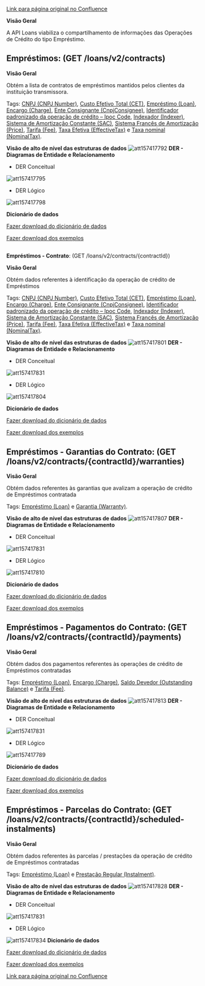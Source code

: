 [Link para página original no Confluence](https://openfinancebrasil.atlassian.net/wiki/spaces/OF/pages/157417730)

**Visão Geral**

A API Loans viabiliza o compartilhamento de informações das Operações de Crédito do tipo Empréstimo.

## **Empréstimos**: (GET /loans/v2/contracts)

**Visão Geral**

Obtém a lista de contratos de empréstimos mantidos pelos clientes da instituição transmissora.

Tags: [CNPJ (CNPJ Number)](https://openfinancebrasil.atlassian.net/wiki/spaces/OF/pages/17379230#CNPJ-%28CNPJ-Number%29), [Custo Efetivo Total (CET)](https://openfinancebrasil.atlassian.net/wiki/spaces/OF/pages/17379230#Custo-Efetivo-Total-%28CET%29), [Empréstimo (Loan)](https://openfinancebrasil.atlassian.net/wiki/spaces/OF/pages/17379230#Empr%C3%A9stimo-%28Loan%29), [Encargo (Charge)](https://openfinancebrasil.atlassian.net/wiki/spaces/OF/pages/17379230#Encargo-%28Charge%29), [Ente Consignante (CnpjConsignee)](https://openfinancebrasil.atlassian.net/wiki/spaces/OF/pages/17379230#Ente-Consignante-%28CnpjConsignee%29), [Identificador padronizado da operação de crédito – Ipoc Code](https://openfinancebrasil.atlassian.net/wiki/spaces/OF/pages/17379230#Identificador-Padronizado-da-Opera%C3%A7%C3%A3o-de-Cr%C3%A9dito-%E2%80%93-Ipoc-Code), [Indexador (Indexer)](https://openfinancebrasil.atlassian.net/wiki/spaces/OF/pages/17379230#Indexador-%28Indexer%29), [Sistema de Amortização Constante (SAC)](https://openfinancebrasil.atlassian.net/wiki/spaces/OF/pages/17379230#Sistema-de-Amortiza%C3%A7%C3%A3o-Constante-%28SAC%29), [Sistema Francês de Amortização (Price)](https://openfinancebrasil.atlassian.net/wiki/spaces/OF/pages/17379230#Sistema-Franc%C3%AAs-de-Amortiza%C3%A7%C3%A3o-%28Price%29), [Tarifa (Fee)](https://openfinancebrasil.atlassian.net/wiki/spaces/OF/pages/17379230#Tarifa-%28Fee%29), [Taxa Efetiva (EffectiveTax)](https://openfinancebrasil.atlassian.net/wiki/spaces/OF/pages/17379230#Taxa-Efetiva-%28EffectiveTax%29) e [Taxa nominal (NominalTax)](https://openfinancebrasil.atlassian.net/wiki/spaces/OF/pages/17379230#Taxa-nominal-%28NominalTax%29).

**Visão de alto de nível das estruturas de dados**
![att157417792](Informa%c3%a7%c3%b5es%20Gerais%20-%20Empr%c3%a9stimos%20-%20v2.1.0-rc.1/attachments/TLD_Loans_List-2dca2a73.png)
**DER - Diagramas de Entidade e Relacionamento**

- DER Conceitual

![att157417795](Informa%c3%a7%c3%b5es%20Gerais%20-%20Empr%c3%a9stimos%20-%20v2.1.0-rc.1/attachments/DER_Loans_List_Conceitual-1a77830e.png)

- DER Lógico

![att157417798](Informa%c3%a7%c3%b5es%20Gerais%20-%20Empr%c3%a9stimos%20-%20v2.1.0-rc.1/attachments/DER_Loans_List_Logico-b44dc150.png)

**Dicionário de dados**

[Fazer download do dicionário de dados](https://openbanking-brasil.github.io/openapi/dictionary/loansGetContracts_v2.csv)

[Fazer download dos exemplos](https://openfinancebrasil.atlassian.net/wiki/download/attachments/9961490/loansGetContracts.csv?api=v2&amp;download=true)

##   
**Empréstimos - Contrato**: (GET /loans/v2/contracts/{contractId})

**Visão Geral**

Obtém dados referentes à identificação da operação de crédito de Empréstimos

Tags: [CNPJ (CNPJ Number)](https://openfinancebrasil.atlassian.net/wiki/spaces/OF/pages/17379230#CNPJ-%28CNPJ-Number%29), [Custo Efetivo Total (CET)](https://openfinancebrasil.atlassian.net/wiki/spaces/OF/pages/17379230#Custo-Efetivo-Total-%28CET%29), [Empréstimo (Loan)](https://openfinancebrasil.atlassian.net/wiki/spaces/OF/pages/17379230#Empr%C3%A9stimo-%28Loan%29), [Encargo (Charge)](https://openfinancebrasil.atlassian.net/wiki/spaces/OF/pages/17379230#Encargo-%28Charge%29), [Ente Consignante (CnpjConsignee)](https://openfinancebrasil.atlassian.net/wiki/spaces/OF/pages/17379230#Ente-Consignante-%28CnpjConsignee%29), [Identificador padronizado da operação de crédito – Ipoc Code](https://openfinancebrasil.atlassian.net/wiki/spaces/OF/pages/17379230#Identificador-Padronizado-da-Opera%C3%A7%C3%A3o-de-Cr%C3%A9dito-%E2%80%93-Ipoc-Code), [Indexador (Indexer)](https://openfinancebrasil.atlassian.net/wiki/spaces/OF/pages/17379230#Indexador-%28Indexer%29), [Sistema de Amortização Constante (SAC)](https://openfinancebrasil.atlassian.net/wiki/spaces/OF/pages/17379230#Sistema-de-Amortiza%C3%A7%C3%A3o-Constante-%28SAC%29), [Sistema Francês de Amortização (Price)](https://openfinancebrasil.atlassian.net/wiki/spaces/OF/pages/17379230#Sistema-Franc%C3%AAs-de-Amortiza%C3%A7%C3%A3o-%28Price%29), [Tarifa (Fee)](https://openfinancebrasil.atlassian.net/wiki/spaces/OF/pages/17379230#Tarifa-%28Fee%29), [Taxa Efetiva (EffectiveTax)](https://openfinancebrasil.atlassian.net/wiki/spaces/OF/pages/17379230#Taxa-Efetiva-%28EffectiveTax%29) e [Taxa nominal (NominalTax)](https://openfinancebrasil.atlassian.net/wiki/spaces/OF/pages/17379230#Taxa-nominal-%28NominalTax%29).

**Visão de alto de nível das estruturas de dados**
![att157417801](Informa%c3%a7%c3%b5es%20Gerais%20-%20Empr%c3%a9stimos%20-%20v2.1.0-rc.1/attachments/TLD_Loans_Contract-fad2d027.png)
**DER - Diagramas de Entidade e Relacionamento**

- DER Conceitual

![att157417831](Informa%c3%a7%c3%b5es%20Gerais%20-%20Empr%c3%a9stimos%20-%20v2.1.0-rc.1/attachments/DER_Loans-14b4a0b8.png)

- DER Lógico

![att157417804](Informa%c3%a7%c3%b5es%20Gerais%20-%20Empr%c3%a9stimos%20-%20v2.1.0-rc.1/attachments/DER_Loans_Contract-a02d96d4.png)

**Dicionário de dados**

[Fazer download do dicionário de dados](https://openbanking-brasil.github.io/openapi/dictionary/loansGetContractsContractId_v2.csv)

[Fazer download dos exemplos](https://openfinancebrasil.atlassian.net/wiki/download/attachments/9961490/loansGetContractsContractId.csv?api=v2&amp;download=true)

## **Empréstimos - Garantias do Contrato**: (GET /loans/v2/contracts/{contractId}/warranties)

**Visão Geral**

Obtém dados referentes às garantias que avalizam a operação de crédito de Empréstimos contratada

Tags: [Empréstimo (Loan)](https://openfinancebrasil.atlassian.net/wiki/spaces/OF/pages/17379230#Empr%C3%A9stimo-%28Loan%29) e [Garantia (Warranty)](https://openfinancebrasil.atlassian.net/wiki/spaces/OF/pages/17379230#Garantia-%28Warranty%29).

**Visão de alto de nível das estruturas de dados**
![att157417807](Informa%c3%a7%c3%b5es%20Gerais%20-%20Empr%c3%a9stimos%20-%20v2.1.0-rc.1/attachments/TLD_Loans_Warranties-9d79de56.png)
**DER - Diagramas de Entidade e Relacionamento**

- DER Conceitual

![att157417831](Informa%c3%a7%c3%b5es%20Gerais%20-%20Empr%c3%a9stimos%20-%20v2.1.0-rc.1/attachments/DER_Loans-14b4a0b8.png)

- DER Lógico

![att157417810](Informa%c3%a7%c3%b5es%20Gerais%20-%20Empr%c3%a9stimos%20-%20v2.1.0-rc.1/attachments/DER_Loans_Warranties-fa9fed2b.png)

**Dicionário de dados**

[Fazer download do dicionário de dados](https://openbanking-brasil.github.io/openapi/dictionary/loansGetContractsContractIdWarranties_v2.csv)

[Fazer download dos exemplos](https://openfinancebrasil.atlassian.net/wiki/download/attachments/9961490/loansGetContractsContractIdWarranties.csv?api=v2&amp;download=true)

## **Empréstimos - Pagamentos do Contrato**: (GET /loans/v2/contracts/{contractId}/payments)

**Visão Geral**

Obtém dados dos pagamentos referentes às operações de crédito de Empréstimos contratadas

Tags: [Empréstimo (Loan)](https://openfinancebrasil.atlassian.net/wiki/spaces/OF/pages/17379230#Empr%C3%A9stimo-%28Loan%29), [Encargo (Charge)](https://openfinancebrasil.atlassian.net/wiki/spaces/OF/pages/17379230#Encargo-%28Charge%29), [Saldo Devedor (Outstanding Balance)](https://openfinancebrasil.atlassian.net/wiki/spaces/OF/pages/17379230#Saldo-Devedor-%28Outstanding-Balance%29) e [Tarifa (Fee)](https://openfinancebrasil.atlassian.net/wiki/spaces/OF/pages/17379230#Tarifa-%28Fee%29).

**Visão de alto de nível das estruturas de dados**
![att157417813](Informa%c3%a7%c3%b5es%20Gerais%20-%20Empr%c3%a9stimos%20-%20v2.1.0-rc.1/attachments/TLD_Loans_Payments-d4bed1ea.png)
**DER - Diagramas de Entidade e Relacionamento**

- DER Conceitual

![att157417831](Informa%c3%a7%c3%b5es%20Gerais%20-%20Empr%c3%a9stimos%20-%20v2.1.0-rc.1/attachments/DER_Loans-14b4a0b8.png)

- DER Lógico

![att157417789](Informa%c3%a7%c3%b5es%20Gerais%20-%20Empr%c3%a9stimos%20-%20v2.1.0-rc.1/attachments/123.png)

**Dicionário de dados**

[Fazer download do dicionário de dados](https://openbanking-brasil.github.io/openapi/dictionary/loansGetContractsContractIdPayments_v2.csv)

[Fazer download dos exemplos](https://openfinancebrasil.atlassian.net/wiki/download/attachments/9961490/loansGetContractsContractIdPayments.csv?api=v2&amp;download=true)

## **Empréstimos - Parcelas do Contrato**: (GET /loans/v2/contracts/{contractId}/scheduled-instalments)

**Visão Geral**

Obtém dados referentes às parcelas / prestações da operação de crédito de Empréstimos contratadas

Tags: [Empréstimo (Loan)](https://openfinancebrasil.atlassian.net/wiki/spaces/OF/pages/17379230#Empr%C3%A9stimo-%28Loan%29) e [Prestação Regular (Instalment)](https://openfinancebrasil.atlassian.net/wiki/spaces/OF/pages/17379230#Presta%C3%A7%C3%A3o-Regular-%28Instalment%29).

**Visão de alto de nível das estruturas de dados**
![att157417828](Informa%c3%a7%c3%b5es%20Gerais%20-%20Empr%c3%a9stimos%20-%20v2.1.0-rc.1/attachments/TLD_Loans_Instalments-6076accf.png)
**DER - Diagramas de Entidade e Relacionamento**

- DER Conceitual

![att157417831](Informa%c3%a7%c3%b5es%20Gerais%20-%20Empr%c3%a9stimos%20-%20v2.1.0-rc.1/attachments/DER_Loans-14b4a0b8.png)
- DER Lógico

![att157417834](Informa%c3%a7%c3%b5es%20Gerais%20-%20Empr%c3%a9stimos%20-%20v2.1.0-rc.1/attachments/DER_Loans_Instalments-a5bde7e6.png)
**Dicionário de dados**

[Fazer download do dicionário de dados](https://openbanking-brasil.github.io/openapi/dictionary/loansGetContractsContractIdScheduledInstalments_v2.csv)

[Fazer download dos exemplos](https://openfinancebrasil.atlassian.net/wiki/download/attachments/9961490/loansGetContractsContractIdScheduledInstalments.csv?api=v2&amp;download=true)

[Link para página original no Confluence](https://openfinancebrasil.atlassian.net/wiki/spaces/OF/pages/157417730)